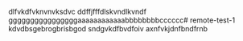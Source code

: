dlfvkdfvknvnvksdvc
ddffjfffdlskvndlkvndf
ggggggggggggggggaaaaaaaaaaaabbbbbbbbcccccc# remote-test-1
kdvdbsgebrogbrisbgod
sndgvkdfbvdfoiv
axnfvkjdnfbndfrnb
